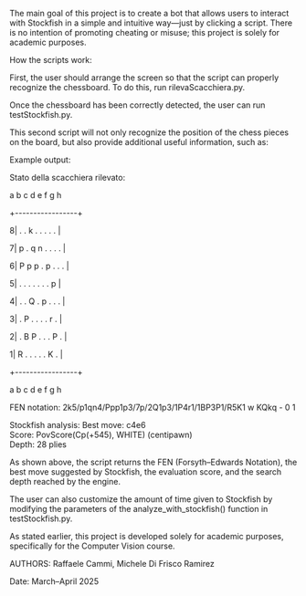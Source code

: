 The main goal of this project is to create a bot that allows users to interact with Stockfish in a simple and intuitive way—just by clicking a script.
There is no intention of promoting cheating or misuse; this project is solely for academic purposes.

How the scripts work:

First, the user should arrange the screen so that the script can properly recognize the chessboard. To do this, run rilevaScacchiera.py.

Once the chessboard has been correctly detected, the user can run testStockfish.py.

This second script will not only recognize the position of the chess pieces on the board, but also provide additional useful information, such as:

Example output:

Stato della scacchiera rilevato: 

  a b c d e f g h
  
 +-----------------+
 
8| . . k . . . . . |

7| p . q n . . . . |

6| P p p . p . . . |

5| . . . . . . . p |

4| . . Q . p . . . |

3| . P . . . . r . |

2| . B P . . . P . |

1| R . . . . . K . |

 +-----------------+
 
  a b c d e f g h
  

FEN notation: 2k5/p1qn4/Ppp1p3/7p/2Q1p3/1P4r1/1BP3P1/R5K1 w KQkq - 0 1

Stockfish analysis:
Best move: c4e6  
Score: PovScore(Cp(+545), WHITE) (centipawn)  
Depth: 28 plies

As shown above, the script returns the FEN (Forsyth–Edwards Notation), the best move suggested by Stockfish, the evaluation score, and the search depth reached by the engine.

The user can also customize the amount of time given to Stockfish by modifying the parameters of the analyze_with_stockfish() function in testStockfish.py.

As stated earlier, this project is developed solely for academic purposes, specifically for the Computer Vision course.

AUTHORS: Raffaele Cammi, Michele Di Frisco Ramirez

Date: March–April 2025

